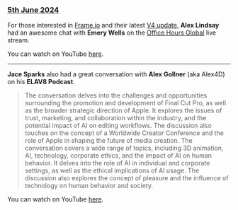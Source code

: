 ### [5th June 2024](/news/20240605)

For those interested in [Frame.io](https://frame.io) and their latest [V4 update](https://frame.io/v4), **Alex Lindsay** had an awesome chat with **Emery Wells** on the [Office Hours Global](https://officehours.global) live stream.

You can watch on YouTube [here](https://www.youtube.com/live/FaUU5lsDP-o).

---

**Jace Sparks** also had a great conversation with **Alex Gollner** (aka Alex4D) on his **ELAV8 Podcast**.

> The conversation delves into the challenges and opportunities surrounding the promotion and development of Final Cut Pro, as well as the broader strategic direction of Apple. It explores the issues of trust, marketing, and collaboration within the industry, and the potential impact of AI on editing workflows. The discussion also touches on the concept of a Worldwide Creator Conference and the role of Apple in shaping the future of media creation. The conversation covers a wide range of topics, including 3D animation, AI, technology, corporate ethics, and the impact of AI on human behavior. It delves into the role of AI in individual and corporate settings, as well as the ethical implications of AI usage. The discussion also explores the concept of pleasure and the influence of technology on human behavior and society.

You can watch on YouTube [here](https://www.youtube.com/watch?v=AXZ_CqGIGYQ).
